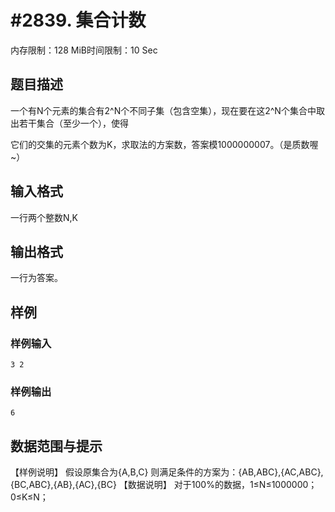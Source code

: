 # #2839. 集合计数

内存限制：128 MiB时间限制：10 Sec

## 题目描述

一个有N个元素的集合有2^N个不同子集（包含空集），现在要在这2^N个集合中取出若干集合（至少一个），使得

它们的交集的元素个数为K，求取法的方案数，答案模1000000007。（是质数喔~）

## 输入格式

一行两个整数N,K

## 输出格式

一行为答案。

## 样例

### 样例输入

    
    3 2
    

### 样例输出

    
    6
    

## 数据范围与提示

【样例说明】
假设原集合为{A,B,C}
则满足条件的方案为：{AB,ABC},{AC,ABC},{BC,ABC},{AB},{AC},{BC}
【数据说明】
     对于100%的数据，1&le;N&le;1000000；0&le;K&le;N；
